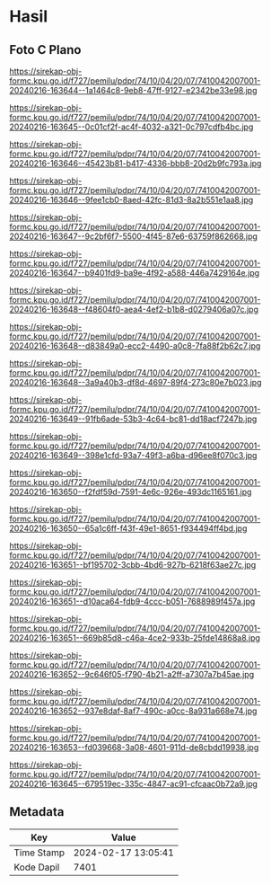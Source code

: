 # Hasil

## Foto C Plano

https://sirekap-obj-formc.kpu.go.id/f727/pemilu/pdpr/74/10/04/20/07/7410042007001-20240216-163644--1a1464c8-9eb8-47ff-9127-e2342be33e98.jpg

https://sirekap-obj-formc.kpu.go.id/f727/pemilu/pdpr/74/10/04/20/07/7410042007001-20240216-163645--0c01cf2f-ac4f-4032-a321-0c797cdfb4bc.jpg

https://sirekap-obj-formc.kpu.go.id/f727/pemilu/pdpr/74/10/04/20/07/7410042007001-20240216-163646--45423b81-b417-4336-bbb8-20d2b9fc793a.jpg

https://sirekap-obj-formc.kpu.go.id/f727/pemilu/pdpr/74/10/04/20/07/7410042007001-20240216-163646--9fee1cb0-8aed-42fc-81d3-8a2b551e1aa8.jpg

https://sirekap-obj-formc.kpu.go.id/f727/pemilu/pdpr/74/10/04/20/07/7410042007001-20240216-163647--9c2bf6f7-5500-4f45-87e6-63759f862668.jpg

https://sirekap-obj-formc.kpu.go.id/f727/pemilu/pdpr/74/10/04/20/07/7410042007001-20240216-163647--b9401fd9-ba9e-4f92-a588-446a7429164e.jpg

https://sirekap-obj-formc.kpu.go.id/f727/pemilu/pdpr/74/10/04/20/07/7410042007001-20240216-163648--f48604f0-aea4-4ef2-b1b8-d0279406a07c.jpg

https://sirekap-obj-formc.kpu.go.id/f727/pemilu/pdpr/74/10/04/20/07/7410042007001-20240216-163648--d83849a0-ecc2-4490-a0c8-7fa88f2b62c7.jpg

https://sirekap-obj-formc.kpu.go.id/f727/pemilu/pdpr/74/10/04/20/07/7410042007001-20240216-163648--3a9a40b3-df8d-4697-89f4-273c80e7b023.jpg

https://sirekap-obj-formc.kpu.go.id/f727/pemilu/pdpr/74/10/04/20/07/7410042007001-20240216-163649--91fb6ade-53b3-4c64-bc81-dd18acf7247b.jpg

https://sirekap-obj-formc.kpu.go.id/f727/pemilu/pdpr/74/10/04/20/07/7410042007001-20240216-163649--398e1cfd-93a7-49f3-a6ba-d96ee8f070c3.jpg

https://sirekap-obj-formc.kpu.go.id/f727/pemilu/pdpr/74/10/04/20/07/7410042007001-20240216-163650--f2fdf59d-7591-4e6c-926e-493dc1165161.jpg

https://sirekap-obj-formc.kpu.go.id/f727/pemilu/pdpr/74/10/04/20/07/7410042007001-20240216-163650--65a1c6ff-f43f-49e1-8651-f934494ff4bd.jpg

https://sirekap-obj-formc.kpu.go.id/f727/pemilu/pdpr/74/10/04/20/07/7410042007001-20240216-163651--bf195702-3cbb-4bd6-927b-6218f63ae27c.jpg

https://sirekap-obj-formc.kpu.go.id/f727/pemilu/pdpr/74/10/04/20/07/7410042007001-20240216-163651--d10aca64-fdb9-4ccc-b051-7688989f457a.jpg

https://sirekap-obj-formc.kpu.go.id/f727/pemilu/pdpr/74/10/04/20/07/7410042007001-20240216-163651--669b85d8-c46a-4ce2-933b-25fde14868a8.jpg

https://sirekap-obj-formc.kpu.go.id/f727/pemilu/pdpr/74/10/04/20/07/7410042007001-20240216-163652--9c646f05-f790-4b21-a2ff-a7307a7b45ae.jpg

https://sirekap-obj-formc.kpu.go.id/f727/pemilu/pdpr/74/10/04/20/07/7410042007001-20240216-163652--937e8daf-8af7-490c-a0cc-8a931a668e74.jpg

https://sirekap-obj-formc.kpu.go.id/f727/pemilu/pdpr/74/10/04/20/07/7410042007001-20240216-163653--fd039668-3a08-4601-911d-de8cbdd19938.jpg

https://sirekap-obj-formc.kpu.go.id/f727/pemilu/pdpr/74/10/04/20/07/7410042007001-20240216-163645--679519ec-335c-4847-ac91-cfcaac0b72a9.jpg


## Metadata

| Key        | Value               |
| ---------- | ------------------- |
| Time Stamp | 2024-02-17 13:05:41 |
| Kode Dapil | 7401                |



